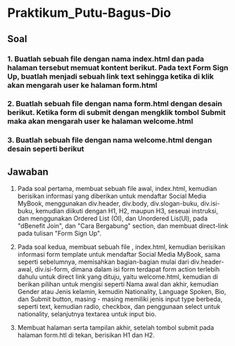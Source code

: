 # Praktikum_Putu-Bagus-Dio

## Soal

### 1. Buatlah sebuah file dengan nama index.html dan pada halaman tersebut memuat kontent berikut. Pada text Form Sign Up, buatlah menjadi sebuah link text sehingga ketika di klik akan mengarah user ke halaman form.html

### 2. Buatlah sebuah file dengan nama form.html dengan desain berikut. Ketika form di submit dengan mengklik tombol Submit maka akan mengarah user ke halaman welcome.html

### 3. Buatlah sebuah file dengan nama welcome.html dengan desain seperti berikut 

## Jawaban 

1. Pada soal pertama, membuat sebuah file awal, index.html, kemudian berisikan informasi yang diberikan untuk mendaftar Social Media MyBook, menggunakan div.header, div.body, 
div.slogan-buku, div.isi-buku, kemudian diikuti dengan H1, H2, maupun H3, seseuai instruksi, dan menggunakan Ordered List (Ol), dan Unordered Lis(Ul), pada "dBenefit Join", dan "Cara Bergabung" section, dan membuat direct-link pada tulisan "Form Sign Up".

2. Pada soal kedua, membuat sebuah file , index.html, kemudian berisikan informasi form template untuk mendaftar Social Media MyBook, sama seperti sebelumnya, memisahkan
bagian-bagian mulai dari div.header-awal, div.isi-form, dimana dalam isi form terdapat
form action terlebih dahulu untuk direct link yang dituju, yaitu welcome.html, kemudian
di berikan pilihan untuk mengisi seperti Nama awal dan akhir, kemudian Gender atau Jenis
kelamin, kemudin Nationality, Language Spoken, Bio, dan Submit button, masing - masing memiliki 
jenis input type berbeda, seperti text, kemudian radio, checkbox, dan penggunaan select untuk 
nationality, selanjutnya textarea untuk input bio.

3. Membuat halaman serta tampilan akhir, setelah tombol submit pada halaman form.htl di tekan,
berisikan H1 dan H2.





